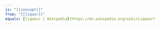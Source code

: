 ```yaml
---
is: "[[concept]]"
from: "[[liquor]]"
equals: [liqueur | Wikipedia](https://en.wikipedia.org/wiki/Liqueur)
---
```

